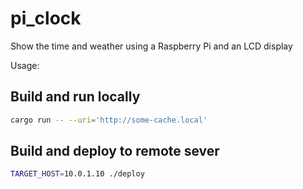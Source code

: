 # pi_clock
Show the time and weather using a Raspberry Pi and an LCD display

Usage:

## Build and run locally

```sh
cargo run -- --uri='http://some-cache.local'
```

## Build and deploy to remote sever

```sh
TARGET_HOST=10.0.1.10 ./deploy
```